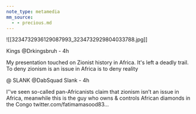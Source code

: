 ```yaml
---
note_type: metamedia
mm_source:
  - - precious.md
---
```


![[3234732936129087993_3234732929804033788.jpg]]

Kings @Drkingsbruh - 4h

My presentation touched on Zionist history
in Africa. It's left a deadly trail. To deny
zionism is an issue in Africa is to deny reality

@ SLANK @DabSquad Slank - 4h

I’'ve seen so-called pan-Africanists claim
that zionism isn’t an issue in Africa,
meanwhile this is the guy who owns &
controls African diamonds in the Congo
twitter.com/fatimamasood83...


